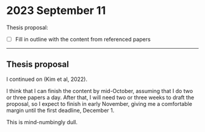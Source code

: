 # 2023 September 11

Thesis proposal:

- [ ] Fill in outline with the content from referenced papers

---

## Thesis proposal

I continued on (Kim et al, 2022).

I think that I can finish the content by mid-October, assuming that I do two or three papers a day.
After that, I will need two or three weeks to draft the proposal, so I expect to finish in early November, giving me a comfortable margin until the first deadline, December 1.

This is mind-numbingly dull.